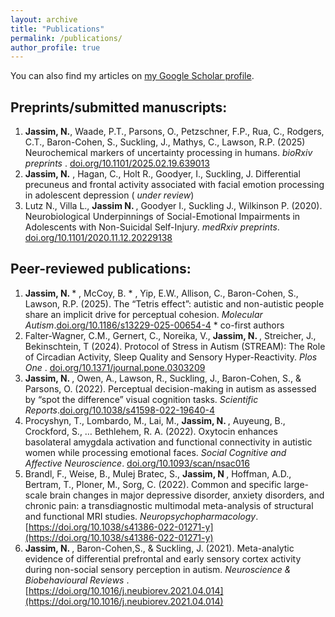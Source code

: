 ```yaml
---
layout: archive
title: "Publications"
permalink: /publications/
author_profile: true
---
```


You can also find my articles on [my Google Scholar profile](https://scholar.google.com/citations?hl=en&user=xbVeIZYAAAAJ).

## Preprints/submitted manuscripts:

1. <strong> Jassim, N.</strong>, Waade, P.T., Parsons, O., Petzschner, F.P., Rua, C., Rodgers, C.T., Baron-Cohen, S., Suckling, J., Mathys, C., Lawson, R.P. (2025) Neurochemical markers of uncertainty processing in humans. <i> bioRxiv preprints </i>. [doi.org/10.1101/2025.02.19.639013](doi.org/10.1101/2025.02.19.639013)
2. <strong> Jassim, N.</strong> , Hagan, C., Holt R., Goodyer, I., Suckling, J. Differential precuneus and frontal activity associated with facial emotion processing in adolescent depression ( <i>under review</i>)
3. Lutz N., Villa L., <strong> Jassim N. </strong>, Goodyer I., Suckling J., Wilkinson P. (2020). Neurobiological Underpinnings of Social-Emotional Impairments in Adolescents with Non-Suicidal Self-Injury. <i>medRxiv preprints</i>. [doi.org/10.1101/2020.11.12.20229138](doi.org/10.1101/2025.02.19.639013)
   
## Peer-reviewed publications:

1. <strong> Jassim, N. </strong> * , McCoy, B. * , Yip, E.W., Allison, C., Baron-Cohen, S., Lawson, R.P. (2025). The “Tetris effect”: autistic and non-autistic people share an implicit drive for perceptual cohesion. <i>Molecular Autism</i>.[doi.org/10.1186/s13229-025-00654-4](doi.org/10.1186/s13229-025-00654-4)  * co-first authors
2. Falter-Wagner, C.M., Gernert, C., Noreika, V., <strong> Jassim, N. </strong> , Streicher, J., Bekinschtein, T (2024). Protocol of 
Stress in Autism (STREAM): The Role of Circadian Activity, Sleep Quality and Sensory Hyper-Reactivity.  <i>Plos One </i>. [doi.org/10.1371/journal.pone.0303209](doi.org/10.1371/journal.pone.0303209)
3. <strong> Jassim, N. </strong>, Owen, A., Lawson, R., Suckling, J., Baron-Cohen, S., & Parsons, O. (2022). Perceptual decision-making in autism as assessed by “spot the difference” visual cognition tasks. <i>Scientific Reports</i>.[doi.org/10.1038/s41598-022-19640-4](doi.org/10.1038/s41598-022-19640-4)
4. Procyshyn, T., Lombardo, M., Lai, M., <strong> Jassim, N. </strong>, Auyeung, B., Crockford, S., … Bethlehem, R. A. (2022). Oxytocin enhances basolateral amygdala activation and functional connectivity in autistic women while processing emotional faces. <i>Social Cognitive and Affective Neuroscience</i>. [doi.org/10.1093/scan/nsac016](doi.org/10.1093/scan/nsac016)
5. Brandl, F., Weise, B., Mulej Bratec, S., <strong> Jassim, N </strong>, Hoffman, A.D., Bertram, T., Ploner, M., Sorg, C. (2022). Common and specific large-scale brain changes in major depressive disorder, anxiety disorders, and chronic pain: a transdiagnostic multimodal meta-analysis of structural and functional MRI studies.<i> Neuropsychopharmacology</i>. [https://doi.org/10.1038/s41386-022-01271-y](https://doi.org/10.1038/s41386-022-01271-y)
6. <strong> Jassim, N. </strong>, Baron-Cohen,S., & Suckling, J. (2021). Meta-analytic evidence of differential prefrontal and early sensory cortex activity during non-social sensory perception in autism. <i> Neuroscience & Biobehavioural Reviews </i>. [https://doi.org/10.1016/j.neubiorev.2021.04.014](https://doi.org/10.1016/j.neubiorev.2021.04.014)


